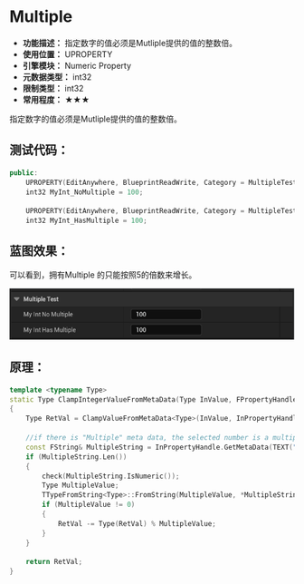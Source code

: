 ﻿# Multiple

- **功能描述：** 指定数字的值必须是Mutliple提供的值的整数倍。
- **使用位置：** UPROPERTY
- **引擎模块：** Numeric Property
- **元数据类型：** int32
- **限制类型：** int32
- **常用程度：** ★★★

指定数字的值必须是Mutliple提供的值的整数倍。

## 测试代码：

```cpp
public:
	UPROPERTY(EditAnywhere, BlueprintReadWrite, Category = MultipleTest)
	int32 MyInt_NoMultiple = 100;

	UPROPERTY(EditAnywhere, BlueprintReadWrite, Category = MultipleTest, meta = (Multiple = 5))
	int32 MyInt_HasMultiple = 100;
```

## 蓝图效果：

可以看到，拥有Multiple 的只能按照5的倍数来增长。

![Multiple.gif](Multiple.gif)

## 原理：

```cpp
template <typename Type>
static Type ClampIntegerValueFromMetaData(Type InValue, FPropertyHandleBase& InPropertyHandle, FPropertyNode& InPropertyNode)
{
	Type RetVal = ClampValueFromMetaData<Type>(InValue, InPropertyHandle);

	//if there is "Multiple" meta data, the selected number is a multiple
	const FString& MultipleString = InPropertyHandle.GetMetaData(TEXT("Multiple"));
	if (MultipleString.Len())
	{
		check(MultipleString.IsNumeric());
		Type MultipleValue;
		TTypeFromString<Type>::FromString(MultipleValue, *MultipleString);
		if (MultipleValue != 0)
		{
			RetVal -= Type(RetVal) % MultipleValue;
		}
	}

	return RetVal;
}
```
